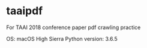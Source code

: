 # taaipdf
For TAAI 2018 conference paper pdf crawling practice

OS: macOS High Sierra
Python version: 3.6.5
